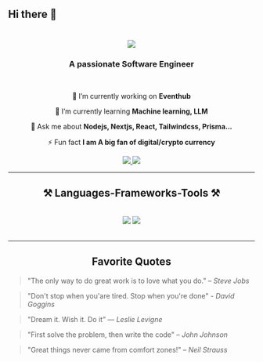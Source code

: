 ## Hi there 👋

<!--
**johnchafi/johnchafi** is a ✨ _special_ ✨ repository because its `README.md` (this file) appears on your GitHub profile.

Here are some ideas to get you started:

- 🔭 I’m currently working on ...
- 🌱 I’m currently learning ...
- 👯 I’m looking to collaborate on ...
- 🤔 I’m looking for help with ...
- 💬 Ask me about ...
- 📫 How to reach me: ...
- 😄 Pronouns: ...
- ⚡ Fun fact: ...
-->


<h1 align="center">
    <img src="https://readme-typing-svg.herokuapp.com/?font=Righteous&size=35&center=true&vCenter=true&width=500&height=70&duration=4000&lines=Hi+There!+👋;+I'm+Jean+de+Dieu+Uwimana!+;+A+Full+Stack+Developer!+;" />
</h1>

<h3 align="center">A passionate Software Engineer </h3>

<br/>

<div align="center">
 
 🔭 I’m currently working on **Eventhub**
 
 🌱 I’m currently learning **Machine learning, LLM**

💬 Ask me about **Nodejs, Nextjs, React, Tailwindcss, Prisma...**

⚡ Fun fact **I am A big fan of digital/crypto currency**

 </div>
 
<div align="center"> 
   
  <a href="mailto:johnchafi@gmail.com">
    <img src="https://img.shields.io/badge/Gmail-333333?style=for-the-badge&logo=gmail&logoColor=red" />
  </a>
  <a href="https://jeandedieu.netlify.app" target="_blank">
     <img src="https://img.shields.io/badge/Portfolio-FF5722?style=for-the-badge&logo=todoist&logoColor=white" target="_blank" /> <!-- sqlite, safari, google-chrome are other good icon options -->
  </a>
</div>

 <hr/>
 
<h2 align="center">⚒️ Languages-Frameworks-Tools ⚒️</h2>
<br/>
<div align="center">
    <img src="https://skillicons.dev/icons?i=typescript,javascript,nextjs,react,bootstrap,mui,tailwind,redux,flutter" />
    <img src="https://skillicons.dev/icons?i=nodejs,python,spring,cpp,express,supabase,mongodb,c,java,mysql,prisma" /><br>
</div>

<br/>
<hr/>
<h2 align="center">Favorite Quotes</h2>
    
> "The only way to do great work is to love what you do." – *Steve Jobs*

> "Don't stop when you'are tired. Stop when you're done" - *David Goggins*

> "Dream it. Wish it. Do it” — *Leslie Levigne*

> "First solve the problem, then write the code" – *John Johnson*

> "Great things never came from comfort zones!" – *Neil Strauss*

<br/><br/>


